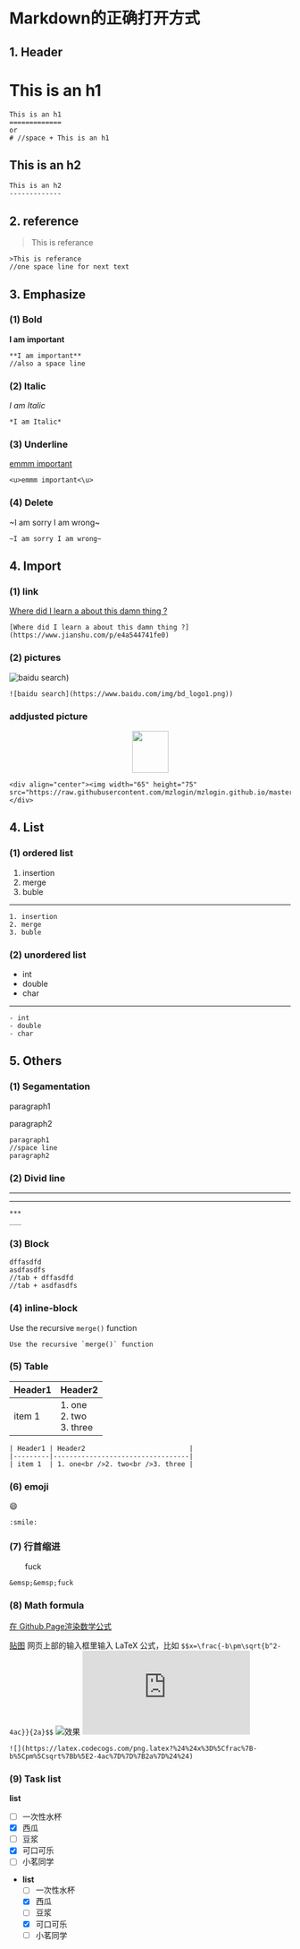 # Markdown的正确打开方式

## 1. Header

This is an h1
=============
	This is an h1
	=============
	or
	# //space + This is an h1

This is an h2
-------------
	This is an h2
	-------------

## 2. reference

>This is referance

	>This is referance
	//one space line for next text

## 3. Emphasize

### (1) Bold

**I am important**

	**I am important**
	//also a space line

### (2) Italic

*I am Italic*

	*I am Italic*

### (3) Underline

<u>emmm important</u>

	<u>emmm important<\u>

### (4) Delete

~I am sorry I am wrong~

	~I am sorry I am wrong~
## 4. Import

### (1) link

[Where did I learn a about this damn thing ?](https://www.jianshu.com/p/e4a544741fe0)

	[Where did I learn a about this damn thing ?](https://www.jianshu.com/p/e4a544741fe0)

### (2) pictures

![baidu search](https://www.baidu.com/img/bd_logo1.png))

	![baidu search](https://www.baidu.com/img/bd_logo1.png))

### addjusted picture

<div align="center"><img width="65" height="75" src="https://raw.githubusercontent.com/mzlogin/mzlogin.github.io/master/images/posts/markdown/demo.png"/></div>

	<div align="center"><img width="65" height="75" src="https://raw.githubusercontent.com/mzlogin/mzlogin.github.io/master/images/posts/markdown/demo.png"/></div>

## 4. List

### (1) ordered list
1. insertion
2. merge
3. buble

-----
	1. insertion
	2. merge
	3. buble

### (2) unordered list

- int
- double
- char

-------
	- int
	- double
	- char
## 5. Others

### (1) Segamentation

paragraph1

paragraph2

	paragraph1
	//space line
	paragraph2
	
###  (2) Divid line

***
___

	***
	___
### (3) Block

	dffasdfd
	asdfasdfs
	//tab + dffasdfd
	//tab + asdfasdfs

### (4) inline-block

Use the recursive `merge()` function

	Use the recursive `merge()` function

### (5) Table

| Header1 | Header2                          |
|---------|----------------------------------|
| item 1  | 1. one<br/>2. two<br/>3. three |

	| Header1 | Header2                          |
	|---------|----------------------------------|
	| item 1  | 1. one<br />2. two<br />3. three |
### (6) emoji
:smile:

	:smile:

### (7) 行首缩进

&emsp;&emsp;fuck

	&emsp;&emsp;fuck
### (8) Math formula

[在 Github.Page渲染数学公式](http://wanguolin.github.io/mathmatics_rending/)

[贴图]( https://www.codecogs.com/latex/eqneditor.php) 网页上部的输入框里输入 LaTeX 公式，比如 `$$x=\frac{-b\pm\sqrt{b^2-4ac}}{2a}$$`
![效果](https://raw.githubusercontent.com/mzlogin/mzlogin.github.io/master/images/posts/markdown/latex-img.png)
![](https://latex.codecogs.com/png.latex?%24%24x%3D%5Cfrac%7B-b%5Cpm%5Csqrt%7Bb%5E2-4ac%7D%7D%7B2a%7D%24%24)

	![](https://latex.codecogs.com/png.latex?%24%24x%3D%5Cfrac%7B-b%5Cpm%5Csqrt%7Bb%5E2-4ac%7D%7D%7B2a%7D%24%24)
### (9) Task list

**list**

- [ ] 一次性水杯
- [x] 西瓜
- [ ] 豆浆
- [x] 可口可乐
- [ ] 小茗同学
- 
	**list**
	- [ ] 一次性水杯
	- [x] 西瓜
	- [ ] 豆浆
	- [x] 可口可乐
	- [ ] 小茗同学